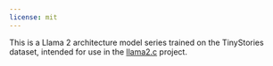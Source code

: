 ```yaml
---
license: mit
---
```


This is a Llama 2 architecture model series trained on the TinyStories dataset, intended for use in the [llama2.c](https://github.com/karpathy/llama2.c) project.